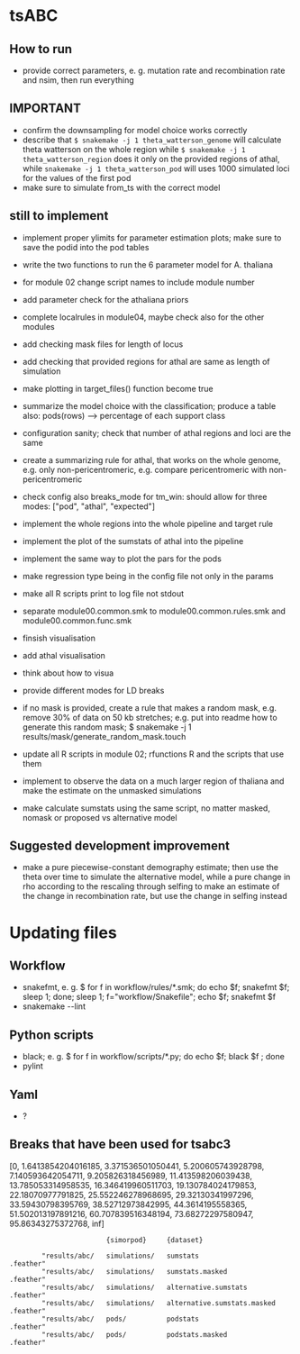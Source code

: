 # tsABC

## How to run
 + provide correct parameters, e. g. mutation rate and recombination rate and nsim, then run everything

## IMPORTANT
 + confirm the downsampling for model choice works correctly
 + describe that `$ snakemake -j 1 theta_watterson_genome` will calculate theta watterson on the whole region while `$ snakemake -j 1 theta_watterson_region` does it only on the provided regions of athal, while `snakemake -j 1 theta_watterson_pod` will uses 1000 simulated loci for the values of the first pod
 + make sure to simulate from_ts with the correct model

## still to implement
 + implement proper ylimits for parameter estimation plots; make sure to save the podid into the pod tables
 + write the two functions to run the 6 parameter model for A. thaliana
 + for module 02 change script names to include module number
 + add parameter check for the athaliana priors
 + complete localrules in module04, maybe check also for the other modules
 + add checking mask files for length of locus
 + add checking that provided regions for athal are same as length of simulation
 + make plotting in target_files() function become true
 + summarize the model choice with the classification; produce a table also: pods(rows) --> percentage of each support class
 + configuration sanity; check that number of athal regions and loci are the same
 + create a summarizing rule for athal, that works on the whole genome, e.g. only non-pericentromeric, e.g. compare pericentromeric with non-pericentromeric
 + check config also breaks_mode for tm_win: should allow for three modes: ["pod", "athal", "expected"]
 + implement the whole regions into the whole pipeline and target rule
 + implement the plot of the sumstats of athal into the pipeline
 + implement the same way to plot the pars for the pods
 + make regression type being in the config file not only in the params
 + make all R scripts print to log file not stdout
 + separate module00.common.smk to module00.common.rules.smk and module00.common.func.smk
 + finsish visualisation
 + add athal visualisation
 + think about how to visua
 + provide different modes for LD breaks

 + if no mask is provided, create a rule that makes a random mask, e.g. remove 30% of data on 50 kb stretches; e.g. put into readme how to generate this random mask; $ snakemake -j 1 results/mask/generate_random_mask.touch
 + update all R scripts in module 02; rfunctions R and the scripts that use them
 + implement to observe the data on a much larger region of thaliana and make the estimate on the unmasked simulations
 + make calculate sumstats using the same script, no matter masked, nomask or proposed vs alternative model

## Suggested development improvement
 + make a pure piecewise-constant demography estimate; then use the theta over time to simulate the alternative model, while a pure change in rho according to the rescaling through selfing to make an estimate of the change in recombination rate, but use the change in selfing instead

# Updating files

## Workflow
 + snakefmt, e. g. $ for f in workflow/rules/*.smk; do echo $f; snakefmt $f; sleep 1; done; sleep 1; f="workflow/Snakefile"; echo $f; snakefmt $f
 + snakemake --lint

## Python scripts
 + black; e. g. $ for f in workflow/scripts/*.py; do echo $f; black $f ; done
 + pylint

## Yaml
 + ?


## Breaks that have been used for tsabc3
[0, 1.6413854204016185, 3.371536501050441, 5.200605743928798, 7.140593642054711, 9.205826318456989, 11.413598206039438, 13.785053314958535, 16.346419960511703, 19.130784024179853, 22.18070977791825, 25.552246278968695, 29.32130341997296, 33.59430798395769, 38.52712973842995, 44.3614195558365, 51.502013197891216, 60.707839516348194, 73.68272297580947, 95.86343275372768, inf]


                            {simorpod}     {dataset}

            "results/abc/   simulations/   sumstats                       .feather"
            "results/abc/   simulations/   sumstats.masked                .feather"
            "results/abc/   simulations/   alternative.sumstats           .feather"
            "results/abc/   simulations/   alternative.sumstats.masked    .feather"
            "results/abc/   pods/          podstats                       .feather"
            "results/abc/   pods/          podstats.masked                .feather"
